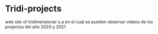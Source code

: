 # Tridi-projects
web site of tridimensionar s.a
en el cual se pueden observar videos de los projectos del año 2020 y 2021
